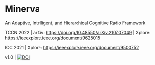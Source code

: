 # Minerva
An Adaptive, Intelligent, and Hierarchical Cognitive Radio Framework

TCCN 2022 | arXiv: https://doi.org/10.48550/arXiv.2107.07049 | Xplore: https://ieeexplore.ieee.org/document/9625015

ICC 2021 | Xplore: https://ieeexplore.ieee.org/document/9500752

v1.0 | [![DOI](https://zenodo.org/badge/224508317.svg)](https://zenodo.org/badge/latestdoi/224508317)

